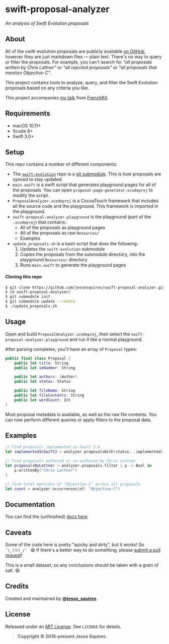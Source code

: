 # swift-proposal-analyzer

*An analysis of Swift Evolution proposals*

## About

All of the swift-evolution proposals are publicly available [on GitHub](https://github.com/apple/swift-evolution), however they are just markdown files — plain text. There's no way to query or filter the proposals. For example, you can't search for *"all proposals written by Chris Lattner"* or *"all rejected proposals"* or *"all proposals that mention Objective-C"*.

This project contains tools to analyze, query, and filter the Swift Evolution proposals based on any criteria you like.

This project accompanies [my talk](https://speakerdeck.com/jessesquires/140-proposals-in-30-minutes) from [FrenchKit](http://frenchkit.fr).

## Requirements

- macOS 10.11+
- Xcode 8+
- Swift 3.0+

## Setup

This repo contains a number of different components:

- The [`swift-evolution`](https://github.com/apple/swift-evolution) repo is a [git submodule](https://git-scm.com/book/en/v2/Git-Tools-Submodules). This is how proposals are synced to stay updated.
- `main.swift` is a swift script that generates playground pages for all of the proposals. You can open `proposal-page-generator.xcodeproj` to modify the script.
- `ProposalAnalyzer.xcodeproj` is a CocoaTouch framework that includes all the source code and the playground. This framework is imported in the playground.
- `swift-proposal-analyzer.playground` is the playground (part of the `.xcodeproj`) that contains:
    - All of the proposals as playground pages
    - All of the proposals as raw `Resources/`
    - Examples
- `update_proposals.sh` is a bash script that does the following:
    1.  Updates the `swift-evolution` submodule
    2.  Copies the proposals from the submodule directory, into the playground `Resources/` directory
    2.  Runs `main.swift` to generate the playground pages

#### Cloning this repo

```bash
$ git clone https://github.com/jessesquires/swift-proposal-analyzer.git
$ cd swift-proposal-analyzer/
$ git submodule init
$ git submodule update --remote
$ ./update_proposals.sh
```

## Usage

Open and build `ProposalAnalyzer.xcodeproj`, then select the `swift-proposal-analyzer.playground` and run it like a normal playground.

After parsing completes, you'll have an array of `Proposal` types:

```swift
public final class Proposal {
    public let title: String
    public let seNumber: String

    public let authors: [Author]
    public let status: Status

    public let fileName: String
    public let fileContents: String
    public let wordCount: Int
}
```

Most proposal metadata is available, as well as the raw file contents. You can now perform different queries or apply filters to the proposal data.

## Examples

```swift
// Find proposals implemented in Swift 3.0
let implementedInSwift3 = analyzer.proposalsWith(status: .implemented(.v3_0))
```

```swift
// Find proposals authored or co-authored by Chris Lattner
let proposalsByLattner = analyzer.proposals.filter { p -> Bool in
    p.writtenBy("Chris Lattner")
}
```

```swift
// Find total mentions of "Objective-C" across all proposals
let count = analyzer.occurrences(of: "Objective-C")
```

## Documentation

You can find the (unfinished) [docs here](http://www.jessesquires.com/swift-proposal-analyzer/).

## Caveats

Some of the code here is pretty "quicky and dirty", but it works! So `¯\_(ツ)_/¯ ` :laughing: If there's a better way to do something, please [submit a pull request](https://github.com/jessesquires/swift-proposal-analyzer/pulls)!

This is a small dataset, so any conclusions should be taken with a grain of salt. :smile:

## Credits

Created and maintained by [**@jesse_squires**](https://twitter.com/jesse_squires).

## License

Released under an [MIT License](http://opensource.org/licenses/MIT). See `LICENSE` for details.

>**Copyright &copy; 2016-present Jesse Squires.**
